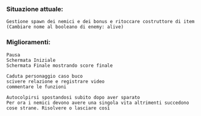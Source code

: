 ### Situazione attuale:
    Gestione spawn dei nemici e dei bonus e ritoccare costruttore di item
    (Cambiare nome al booleano di enemy: alive) 
    
    


### Miglioramenti:
    Pausa    
    Schermata Iniziale
    Schermata Finale mostrando score finale

    Caduta personaggio caso buco 
    scivere relazione e registrare video
    commentare le funzioni
    
    Autocolpirsi spostandosi subito dopo aver sparato
    Per ora i nemici devono avere una singola vita altrimenti succedono cose strane. Risolvere o lasciare così

